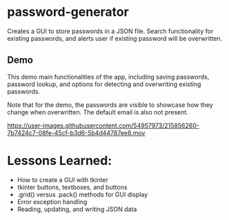 # password-generator
Creates a GUI to store passwords in a JSON file. Search functionality for existing passwords, and alerts user if existing password will be overwritten.

## Demo

This demo main functionalities of the app, including saving passwords, password lookup, and options for detecting and overwriting existing passwords.

Note that for the demo, the passwords are visible to showcase how they change when overwritten. The default email is also not present.

https://user-images.githubusercontent.com/54957973/215856260-7b7424c7-08fe-45cf-b3d6-5b4d44787ee8.mov

# Lessons Learned:

* How to create a GUI with tkinter
* tkinter buttons, textboxes, and buttons
* .grid() versus .pack() methods for GUI display
* Error exception handling
* Reading, updating, and writing JSON data
